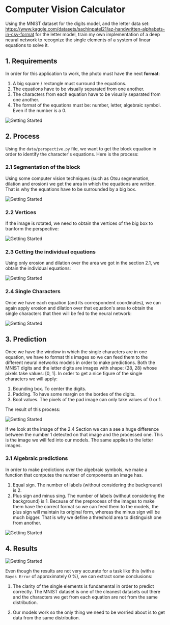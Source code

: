 # Computer Vision Calculator

Using the MNIST dataset for the digits model, and the letter data set: https://www.kaggle.com/datasets/sachinpatel21/az-handwritten-alphabets-in-csv-format for the letter model, train my own implementation of a deep neural network to recognize the single elements of a system of linear equations to solve it. 

## 1. Requirements

In order for this application to work, the photo must have the next **format**: 

1. A big square / rectangle must surround the equations. 
2. The equations have to be visually separated from one another. 
3. The characters from each equation have to be visually separated from one another. 
4. The format of the equations must be: number, letter, algebraic symbol. Even if the number is a 0. 

![Getting Started](./images/equation.png)

## 2. Process

Using the `data/perspective.py` file, we want to get the block equation in order to identify the character's equations. 
Here is the process: 

### 2.1 Segmentation of the block

Using some computer vision techniques (such as Otsu segmenation, dilation and erosion) we get the area in which the equations are written. That is why the equations have to be surrounded by a big box. 

![Getting Started](./images/mask.png)

### 2.2 Vertices

If the image is rotated, we need to obtain the vertices of the big box to tranform the perspective: 

![Getting Started](./images/vertices.png)


### 2.3 Getting the individual equations

Using only erosion and dilation over the area we got in the section 2.1, we obtain the individual equations: 

![Getting Started](./images/block_equations.png)

### 2.4 Single Characters

Once we have each equation (and its correspondent coordinates), we can again apply erosion and dilation over that equation's area to obtain the single characters that then will be fed to the neural network: 

![Getting Started](./images/single_equation.png)

## 3. Prediction

Once we have the window in which the single characters are in one equation, we have to format this images so we can feed them to the different neural networks models in order to make predictions. Both the MNIST digits and the letter digits are images with shape: (28, 28)
whose pixels take values: [0, 1]. In order to get a nice figure of the single characters we will apply: 

1. Bounding box. To center the digits. 
2. Padding. To have some margin on the bordes of the digits. 
3. Bool values. The  pixels of the pad image can only take values of 0 or 1. 

The result of this process: 

![Getting Started](./images/single_number.png)

If we look at the image of the 2.4 Section we can a see a huge difference between the number 1 detected on that image and the processed one. 
This is the image we will fed into our models. The same applies to the letter images. 

### 3.1 Algebraic predictions

In order to make predictions over the algebraic symbols, we make a function that computes the number of components an image has.

1. Equal sign. The number of labels (without considering the background) is 2. 
2. Plus sign and minus sing. The number of labels (without considering the background) is 1. Because of the preprocess of the images to make them have the correct format so we can feed them to the models, the plus sign will maintain its original form, whereas the minus sign will be much bigger. That is why we define a threshold area to distinguish one from another. 

![Getting Started](./images/algebra_prediction.png)


## 4. Results

![Getting Started](./images/results.png)

Even though the results are not very accurate for a task like this (with a `Bayes Error` of approximately 0 %), we can extract some conclusions: 

1. The clarity of the single elements is fundamental in order to predict correctly. The MNIST dataset is one of the cleanest datasets out there and the characters we get from each equation are not from the same distribution. 

2. Our models work so the only thing we need to be worried about is to get data from the same distribution. 

